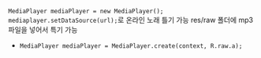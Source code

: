 `MediaPlayer mediaPlayer = new MediaPlayer();`
`mediaplayer.setDataSource(url);`로 온라인 노래 틀기 가능
res/raw 폴더에 mp3 파일을 넣어서 특기 가능
- `MediaPlayer mediaPlayer = MediaPlayer.create(context, R.raw.a);`
